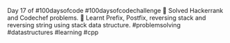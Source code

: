 Day 17 of #100daysofcode #100daysofcodechallenge
🎯 Solved Hackerrank and Codechef problems.
🎯 Learnt Prefix, Postfix, reversing stack and reversing string using stack data structure.
#problemsolving #datastructures #learning #cpp
